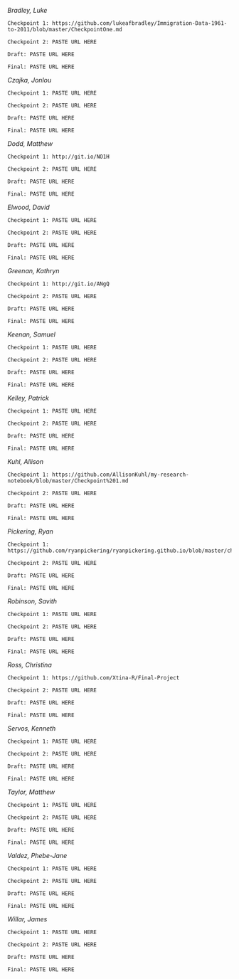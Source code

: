 *Bradley, Luke*

	Checkpoint 1: https://github.com/lukeafbradley/Immigration-Data-1961-to-2011/blob/master/CheckpointOne.md

	Checkpoint 2: PASTE URL HERE

	Draft: PASTE URL HERE

	Final: PASTE URL HERE

*Czajka, Jonlou*

	Checkpoint 1: PASTE URL HERE

	Checkpoint 2: PASTE URL HERE

	Draft: PASTE URL HERE

	Final: PASTE URL HERE

*Dodd, Matthew*

	Checkpoint 1: http://git.io/NO1H

	Checkpoint 2: PASTE URL HERE

	Draft: PASTE URL HERE

	Final: PASTE URL HERE

*Elwood, David*

	Checkpoint 1: PASTE URL HERE

	Checkpoint 2: PASTE URL HERE

	Draft: PASTE URL HERE

	Final: PASTE URL HERE

*Greenan, Kathryn*

	Checkpoint 1: http://git.io/ANgQ

	Checkpoint 2: PASTE URL HERE

	Draft: PASTE URL HERE

	Final: PASTE URL HERE

*Keenan, Samuel*

	Checkpoint 1: PASTE URL HERE

	Checkpoint 2: PASTE URL HERE

	Draft: PASTE URL HERE

	Final: PASTE URL HERE

*Kelley, Patrick*

	Checkpoint 1: PASTE URL HERE

	Checkpoint 2: PASTE URL HERE

	Draft: PASTE URL HERE

	Final: PASTE URL HERE

*Kuhl, Allison*

	Checkpoint 1: https://github.com/AllisonKuhl/my-research-notebook/blob/master/Checkpoint%201.md

	Checkpoint 2: PASTE URL HERE

	Draft: PASTE URL HERE

	Final: PASTE URL HERE

*Pickering, Ryan*

	Checkpoint 1: https://github.com/ryanpickering/ryanpickering.github.io/blob/master/checkpoint1.md

	Checkpoint 2: PASTE URL HERE

	Draft: PASTE URL HERE

	Final: PASTE URL HERE

*Robinson, Savith*

	Checkpoint 1: PASTE URL HERE

	Checkpoint 2: PASTE URL HERE

	Draft: PASTE URL HERE

	Final: PASTE URL HERE

*Ross, Christina*

	Checkpoint 1: https://github.com/Xtina-R/Final-Project

	Checkpoint 2: PASTE URL HERE

	Draft: PASTE URL HERE

	Final: PASTE URL HERE

*Servos, Kenneth*

	Checkpoint 1: PASTE URL HERE

	Checkpoint 2: PASTE URL HERE

	Draft: PASTE URL HERE

	Final: PASTE URL HERE


*Taylor, Matthew*

	Checkpoint 1: PASTE URL HERE

	Checkpoint 2: PASTE URL HERE

	Draft: PASTE URL HERE

	Final: PASTE URL HERE

*Valdez, Phebe-Jane*

	Checkpoint 1: PASTE URL HERE

	Checkpoint 2: PASTE URL HERE

	Draft: PASTE URL HERE

	Final: PASTE URL HERE

*Willar, James*

	Checkpoint 1: PASTE URL HERE

	Checkpoint 2: PASTE URL HERE

	Draft: PASTE URL HERE

	Final: PASTE URL HERE
